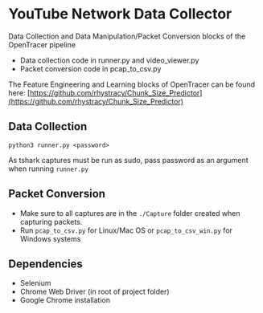 
# YouTube Network Data Collector

Data Collection and Data Manipulation/Packet Conversion blocks of the OpenTracer pipeline

 - Data collection code in runner.py and video_viewer.py
 - Packet conversion code in pcap_to_csv.py

The Feature Engineering and Learning blocks of OpenTracer can be found here:
[https://github.com/rhystracy/Chunk_Size_Predictor](https://github.com/rhystracy/Chunk_Size_Predictor)

## Data Collection

    python3 runner.py <password>
   As tshark captures must be run as sudo, pass password as an argument when running `runner.py`
## Packet Conversion

 - Make sure to all captures are in the `./Capture` folder created when capturing packets. 
 - Run `pcap_to_csv.py` for Linux/Mac OS or `pcap_to_csv_win.py` for Windows systems


## Dependencies
 - Selenium
 - Chrome Web Driver (in root of project folder)
 - Google Chrome installation

 
